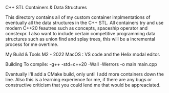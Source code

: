 C++ STL Containers & Data Structures

This directory contains all of my custom container implmentations of eventually all the data structures in the C++ STL. All containers try and use modern C++20 feautres such as concepts, spaceship operator and constexpr.
I also want to include certain competitive programming data structures such as union find and splay trees, this will be a incremental process for me overtime. 

My Build & Tools
M2 - 2022 MacOS : VS code and the Helix modal editor.

Building 
To compile:
  -g++ -std=c++20 -Wall -Werrors -o main main.cpp 

Eventually I'll add a CMake build, only until I add more containers down the line. Also this is a learning experience for me, if there are any bugs or constructive criticism that you could lend me that would be appreaciated.

